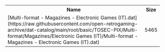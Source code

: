 <table>
<tr><th>Name</th><th>Size</th></tr>
<tr><td>[Multi-format - Magazines - Electronic Games (IT).dat](https://raw.githubusercontent.com/open-retrogaming-archive/dat-catalog/main/root/basic/TOSEC-PIX/Multi-format/Magazines/Electronic Games (IT)/Multi-format - Magazines - Electronic Games (IT).dat)</td><td>5465</td></tr>
</table>
